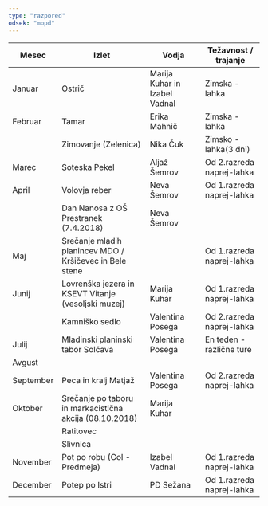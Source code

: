 ```yaml
---
type: "razpored"
odsek: "mopd"
---
```


| Mesec     | Izlet       | Vodja       | Težavnost / trajanje |
| ----------| ----------- | ----------- | ----------- |
| Januar    | Ostrič                                                    | Marija Kuhar in Izabel Vadnal         |  Zimska - lahka            |
| Februar   | Tamar                                                     | Erika Mahnič                          |  Zimska - lahka            |
|           | Zimovanje (Zelenica)                                      | Nika Čuk                              |  Zimsko - lahka(3 dni)     |
| Marec     | Soteska Pekel                                             | Aljaž Šemrov                          |  Od 2.razreda naprej-lahka |
| April     | Volovja reber                                             | Neva Šemrov                           |  Od 1.razreda naprej-lahka |
|           | Dan Nanosa z OŠ Prestranek (7.4.2018)                     | Neva Šemrov                           |                            |
| Maj       | Srečanje mladih planincev MDO / Kršičevec in Bele stene   |                                       |  Od 1.razreda naprej-lahka |
| Junij     | Lovrenška jezera in KSEVT Vitanje (vesoljski muzej)       | Marija Kuhar                          |  Od 1.razreda naprej-lahka | 
|           | Kamniško sedlo                                            | Valentina Posega                      |  Od 2.razreda naprej-lahka |
| Julij     | Mladinski planinski tabor Solčava                         | Valentina Posega                      |  En teden - različne  ture |
| Avgust    |                                                           |                                       |                            | 
| September | Peca in kralj Matjaž                                      | Valentina Posega                      |  Od 2.razreda naprej-lahka | 
| Oktober   | Srečanje po taboru in markacistična akcija (08.10.2018)   | Marija Kuhar                          |                            | 
|           | Ratitovec                                                 |                                       |                            |
|           | Slivnica                                                  |                                       |                            | 
| November  | Pot po robu (Col - Predmeja)                              | Izabel Vadnal                         |  Od 1.razreda naprej-lahka |
| December  | Potep po Istri                                            | PD Sežana                             |  Od 1.razreda naprej-lahka |

